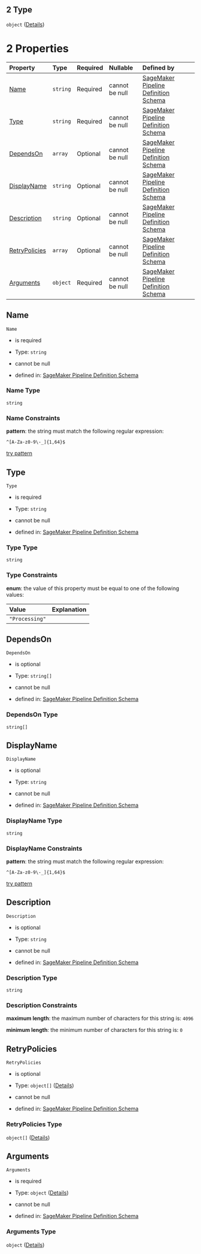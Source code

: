 ## 2 Type

`object` ([Details](pipeline-definition-definitions-processingstep.md))

# 2 Properties

| Property                        | Type     | Required | Nullable       | Defined by                                                                                                                                                                                                                                                                  |
| :------------------------------ | :------- | :------- | :------------- | :-------------------------------------------------------------------------------------------------------------------------------------------------------------------------------------------------------------------------------------------------------------------------- |
| [Name](#name)                   | `string` | Required | cannot be null | [SageMaker Pipeline Definition Schema](pipeline-definition-definitions-stepname.md "https://github.com/jerrypeng7773/sagemaker-model-building-pipeline-definition-JSON-schema/schema/#/definitions/ProcessingStep/properties/Name")                                         |
| [Type](#type)                   | `string` | Required | cannot be null | [SageMaker Pipeline Definition Schema](pipeline-definition-definitions-processingstep-properties-type.md "https://github.com/jerrypeng7773/sagemaker-model-building-pipeline-definition-JSON-schema/schema/#/definitions/ProcessingStep/properties/Type")                   |
| [DependsOn](#dependson)         | `array`  | Optional | cannot be null | [SageMaker Pipeline Definition Schema](pipeline-definition-definitions-processingstep-properties-dependson.md "https://github.com/jerrypeng7773/sagemaker-model-building-pipeline-definition-JSON-schema/schema/#/definitions/ProcessingStep/properties/DependsOn")         |
| [DisplayName](#displayname)     | `string` | Optional | cannot be null | [SageMaker Pipeline Definition Schema](pipeline-definition-definitions-stepname.md "https://github.com/jerrypeng7773/sagemaker-model-building-pipeline-definition-JSON-schema/schema/#/definitions/ProcessingStep/properties/DisplayName")                                  |
| [Description](#description)     | `string` | Optional | cannot be null | [SageMaker Pipeline Definition Schema](pipeline-definition-definitions-parameterdescription.md "https://github.com/jerrypeng7773/sagemaker-model-building-pipeline-definition-JSON-schema/schema/#/definitions/ProcessingStep/properties/Description")                      |
| [RetryPolicies](#retrypolicies) | `array`  | Optional | cannot be null | [SageMaker Pipeline Definition Schema](pipeline-definition-definitions-processingstep-properties-retrypolicies.md "https://github.com/jerrypeng7773/sagemaker-model-building-pipeline-definition-JSON-schema/schema/#/definitions/ProcessingStep/properties/RetryPolicies") |
| [Arguments](#arguments)         | `object` | Required | cannot be null | [SageMaker Pipeline Definition Schema](pipeline-definition-definitions-processingargs.md "https://github.com/jerrypeng7773/sagemaker-model-building-pipeline-definition-JSON-schema/schema/#/definitions/ProcessingStep/properties/Arguments")                              |

## Name



`Name`

*   is required

*   Type: `string`

*   cannot be null

*   defined in: [SageMaker Pipeline Definition Schema](pipeline-definition-definitions-stepname.md "https://github.com/jerrypeng7773/sagemaker-model-building-pipeline-definition-JSON-schema/schema/#/definitions/ProcessingStep/properties/Name")

### Name Type

`string`

### Name Constraints

**pattern**: the string must match the following regular expression:&#x20;

```regexp
^[A-Za-z0-9\-_]{1,64}$
```

[try pattern](https://regexr.com/?expression=%5E%5BA-Za-z0-9%5C-_%5D%7B1%2C64%7D%24 "try regular expression with regexr.com")

## Type



`Type`

*   is required

*   Type: `string`

*   cannot be null

*   defined in: [SageMaker Pipeline Definition Schema](pipeline-definition-definitions-processingstep-properties-type.md "https://github.com/jerrypeng7773/sagemaker-model-building-pipeline-definition-JSON-schema/schema/#/definitions/ProcessingStep/properties/Type")

### Type Type

`string`

### Type Constraints

**enum**: the value of this property must be equal to one of the following values:

| Value          | Explanation |
| :------------- | :---------- |
| `"Processing"` |             |

## DependsOn



`DependsOn`

*   is optional

*   Type: `string[]`

*   cannot be null

*   defined in: [SageMaker Pipeline Definition Schema](pipeline-definition-definitions-processingstep-properties-dependson.md "https://github.com/jerrypeng7773/sagemaker-model-building-pipeline-definition-JSON-schema/schema/#/definitions/ProcessingStep/properties/DependsOn")

### DependsOn Type

`string[]`

## DisplayName



`DisplayName`

*   is optional

*   Type: `string`

*   cannot be null

*   defined in: [SageMaker Pipeline Definition Schema](pipeline-definition-definitions-stepname.md "https://github.com/jerrypeng7773/sagemaker-model-building-pipeline-definition-JSON-schema/schema/#/definitions/ProcessingStep/properties/DisplayName")

### DisplayName Type

`string`

### DisplayName Constraints

**pattern**: the string must match the following regular expression:&#x20;

```regexp
^[A-Za-z0-9\-_]{1,64}$
```

[try pattern](https://regexr.com/?expression=%5E%5BA-Za-z0-9%5C-_%5D%7B1%2C64%7D%24 "try regular expression with regexr.com")

## Description



`Description`

*   is optional

*   Type: `string`

*   cannot be null

*   defined in: [SageMaker Pipeline Definition Schema](pipeline-definition-definitions-parameterdescription.md "https://github.com/jerrypeng7773/sagemaker-model-building-pipeline-definition-JSON-schema/schema/#/definitions/ProcessingStep/properties/Description")

### Description Type

`string`

### Description Constraints

**maximum length**: the maximum number of characters for this string is: `4096`

**minimum length**: the minimum number of characters for this string is: `0`

## RetryPolicies



`RetryPolicies`

*   is optional

*   Type: `object[]` ([Details](pipeline-definition-definitions-retrypolicy.md))

*   cannot be null

*   defined in: [SageMaker Pipeline Definition Schema](pipeline-definition-definitions-processingstep-properties-retrypolicies.md "https://github.com/jerrypeng7773/sagemaker-model-building-pipeline-definition-JSON-schema/schema/#/definitions/ProcessingStep/properties/RetryPolicies")

### RetryPolicies Type

`object[]` ([Details](pipeline-definition-definitions-retrypolicy.md))

## Arguments



`Arguments`

*   is required

*   Type: `object` ([Details](pipeline-definition-definitions-processingargs.md))

*   cannot be null

*   defined in: [SageMaker Pipeline Definition Schema](pipeline-definition-definitions-processingargs.md "https://github.com/jerrypeng7773/sagemaker-model-building-pipeline-definition-JSON-schema/schema/#/definitions/ProcessingStep/properties/Arguments")

### Arguments Type

`object` ([Details](pipeline-definition-definitions-processingargs.md))
